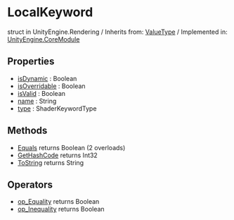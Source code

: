 # LocalKeyword
struct in UnityEngine.Rendering
 / Inherits from: <a href="https://docs.unity3d.com/6000.0/Documentation/ScriptReference/ValueType.html">ValueType</a> / Implemented in: <a href="https://docs.unity3d.com/6000.0/Documentation/ScriptReference/UnityEngine.CoreModule.html">UnityEngine.CoreModule</a>

## Properties
- <a href="https://docs.unity3d.com/6000.0/Documentation/ScriptReference/LocalKeyword-isDynamic.html">isDynamic</a> : Boolean
- <a href="https://docs.unity3d.com/6000.0/Documentation/ScriptReference/LocalKeyword-isOverridable.html">isOverridable</a> : Boolean
- <a href="https://docs.unity3d.com/6000.0/Documentation/ScriptReference/LocalKeyword-isValid.html">isValid</a> : Boolean
- <a href="https://docs.unity3d.com/6000.0/Documentation/ScriptReference/LocalKeyword-name.html">name</a> : String
- <a href="https://docs.unity3d.com/6000.0/Documentation/ScriptReference/LocalKeyword-type.html">type</a> : ShaderKeywordType

## Methods
- <a href="https://docs.unity3d.com/6000.0/Documentation/ScriptReference/LocalKeyword.Equals.html">Equals</a> returns Boolean (2 overloads)
- <a href="https://docs.unity3d.com/6000.0/Documentation/ScriptReference/LocalKeyword.GetHashCode.html">GetHashCode</a> returns Int32
- <a href="https://docs.unity3d.com/6000.0/Documentation/ScriptReference/LocalKeyword.ToString.html">ToString</a> returns String

## Operators
- <a href="https://docs.unity3d.com/6000.0/Documentation/ScriptReference/LocalKeyword.op_Equality.html">op_Equality</a> returns Boolean
- <a href="https://docs.unity3d.com/6000.0/Documentation/ScriptReference/LocalKeyword.op_Inequality.html">op_Inequality</a> returns Boolean
